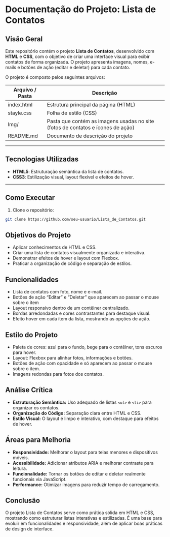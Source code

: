# Documentação do Projeto: Lista de Contatos

## Visão Geral
Este repositório contém o projeto **Lista de Contatos**, desenvolvido com **HTML** e **CSS**, com o objetivo de criar uma interface visual para exibir contatos de forma organizada. O projeto apresenta imagens, nomes, e-mails e botões de ação (editar e deletar) para cada contato.

O projeto é composto pelos seguintes arquivos:

| Arquivo / Pasta | Descrição |
|-----------------|-----------|
| index.html      | Estrutura principal da página (HTML) |
| stayle.css      | Folha de estilo (CSS) |
| Img/            | Pasta que contém as imagens usadas no site (fotos de contatos e ícones de ação) |
| README.md       | Documento de descrição do projeto |

---

## Tecnologias Utilizadas
- **HTML5**: Estruturação semântica da lista de contatos.
- **CSS3**: Estilização visual, layout flexível e efeitos de hover.

---

## Como Executar
1. Clone o repositório:
```bash
git clone https://github.com/seu-usuario/Lista_de_Contatos.git
````

## Objetivos do Projeto
- Aplicar conhecimentos de HTML e CSS.
- Criar uma lista de contatos visualmente organizada e interativa.
- Demonstrar efeitos de hover e layout com Flexbox.
- Praticar a organização de código e separação de estilos.

## Funcionalidades
- Lista de contatos com foto, nome e e-mail.
- Botões de ação “Editar” e “Deletar” que aparecem ao passar o mouse sobre o item
- Layout responsivo dentro de um contêiner centralizado.
- Bordas arredondadas e cores contrastantes para destaque visual.
- Efeito hover em cada item da lista, mostrando as opções de ação.

## Estilo do Projeto
- Paleta de cores: azul para o fundo, bege para o contêiner, tons escuros para hover.
- Layout: Flexbox para alinhar fotos, informações e botões.
- Botões de ação com opacidade e só aparecem ao passar o mouse sobre o item.
- Imagens redondas para fotos dos contatos.

## Análise Crítica
- **Estruturação Semântica:** Uso adequado de listas `<ul>` e `<li>` para organizar os contatos.
- **Organização do Código:** Separação clara entre HTML e CSS.
- **Estilo Visual:** O layout é limpo e interativo, com destaque para efeitos de hover.

## Áreas para Melhoria
- **Responsividade:** Melhorar o layout para telas menores e dispositivos móveis.
- **Acessibilidade:** Adicionar atributos ARIA e melhorar contraste para leitura.
- **Funcionalidade:** Tornar os botões de editar e deletar realmente funcionais via JavaScript.
- **Performance:** Otimizar imagens para reduzir tempo de carregamento.

## Conclusão
O projeto Lista de Contatos serve como prática sólida em HTML e CSS, mostrando como estruturar listas interativas e estilizadas. É uma base para evoluir em funcionalidades e responsividade, além de aplicar boas práticas de design de interface.


